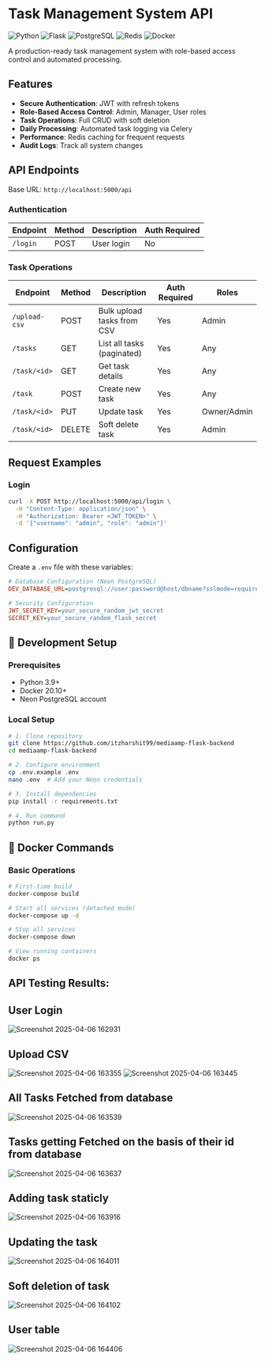 # Task Management System API

![Python](https://img.shields.io/badge/python-3.9%2B-blue)
![Flask](https://img.shields.io/badge/flask-2.0%2B-green)
![PostgreSQL](https://img.shields.io/badge/postgresql-13%2B-blue)
![Redis](https://img.shields.io/badge/redis-6%2B-red)
![Docker](https://img.shields.io/badge/docker-20.10%2B-blue)

A production-ready task management system with role-based access control and automated processing.

## Features

- **Secure Authentication**: JWT with refresh tokens
- **Role-Based Access Control**: Admin, Manager, User roles
- **Task Operations**: Full CRUD with soft deletion
- **Daily Processing**: Automated task logging via Celery
- **Performance**: Redis caching for frequent requests
- **Audit Logs**: Track all system changes


## API Endpoints

Base URL: `http://localhost:5000/api`

### Authentication
| Endpoint | Method | Description | Auth Required |
|----------|--------|-------------|---------------|
| `/login` | POST | User login | No |

### Task Operations
| Endpoint | Method | Description | Auth Required | Roles |
|----------|--------|-------------|---------------|-------|
| `/upload-csv` | POST | Bulk upload tasks from CSV | Yes | Admin |
| `/tasks` | GET | List all tasks (paginated) | Yes | Any |
| `/task/<id>` | GET | Get task details | Yes | Any |
| `/task` | POST | Create new task | Yes | Any |
| `/task/<id>` | PUT | Update task | Yes | Owner/Admin |
| `/task/<id>` | DELETE | Soft delete task | Yes | Admin |

## Request Examples

### Login
```bash
curl -X POST http://localhost:5000/api/login \
  -H "Content-Type: application/json" \
  -H "Authorization: Bearer <JWT_TOKEN>" \
  -d '{"username": "admin", "role": "admin"}'
```
## Configuration

Create a `.env` file with these variables:

```ini
# Database Configuration (Neon PostgreSQL)
DEV_DATABASE_URL=postgresql://user:password@host/dbname?sslmode=require

# Security Configuration
JWT_SECRET_KEY=your_secure_random_jwt_secret
SECRET_KEY=your_secure_random_flask_secret
```
## 🚀 Development Setup

### Prerequisites
- Python 3.9+
- Docker 20.10+
- Neon PostgreSQL account

### Local Setup
```bash
# 1. Clone repository
git clone https://github.com/itzharshit99/mediaamp-flask-backend
cd mediaamp-flask-backend

# 2. Configure environment
cp .env.example .env
nano .env  # Add your Neon credentials

# 3. Install dependencies
pip install -r requirements.txt

# 4. Run command
python run.py
```

## 🐳 Docker Commands

### Basic Operations
```bash
# First-time build
docker-compose build

# Start all services (detached mode)
docker-compose up -d

# Stop all services
docker-compose down

# View running containers
docker ps
```

## API Testing Results:
## User Login
![Screenshot 2025-04-06 162931](https://github.com/user-attachments/assets/a940984d-30ba-4258-a4a4-bdd8b6174bb7)

## Upload CSV
![Screenshot 2025-04-06 163355](https://github.com/user-attachments/assets/c68ee6c5-4243-4d59-a1a0-90b9fe9edd3c)
![Screenshot 2025-04-06 163445](https://github.com/user-attachments/assets/9d65afa8-02e8-47e1-b627-2a00bd1940f9)

## All Tasks Fetched from database
![Screenshot 2025-04-06 163539](https://github.com/user-attachments/assets/20f04d67-5c5f-4b11-9a10-d91c0e9a01d6)

## Tasks getting Fetched on the basis of their id from database
![Screenshot 2025-04-06 163637](https://github.com/user-attachments/assets/45052088-3ba8-4778-8ca8-ea2f7b709c9e)

## Adding task staticly
![Screenshot 2025-04-06 163916](https://github.com/user-attachments/assets/5fbc0aed-9ac6-44c0-a0ed-d80162a35162)

## Updating the task
![Screenshot 2025-04-06 164011](https://github.com/user-attachments/assets/d9446ae7-9631-4f59-9c98-034c09c43036)

## Soft deletion of task
![Screenshot 2025-04-06 164102](https://github.com/user-attachments/assets/88d39843-3e51-4773-9955-f8ca96f45b16)

## User table
![Screenshot 2025-04-06 164406](https://github.com/user-attachments/assets/d450559a-5d22-4d26-97db-4df4ddb6a4c6)
